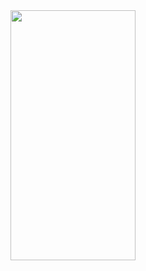 <img src="https://user-images.githubusercontent.com/26844387/103441639-5708a100-4c75-11eb-870b-37c0daf5f75b.png" width="200" height="400" />
